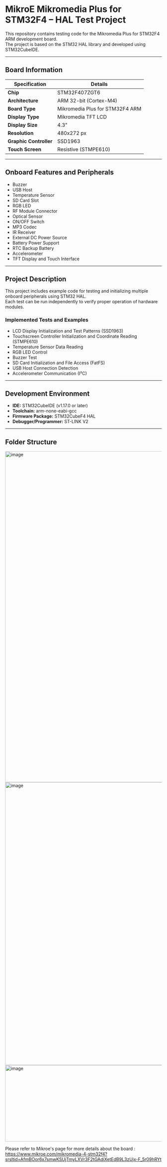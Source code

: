 # MikroE Mikromedia Plus for STM32F4 – HAL Test Project

This repository contains testing code for the Mikromedia Plus for STM32F4 ARM development board.  
The project is based on the STM32 HAL library and developed using STM32CubeIDE.

---

## Board Information

| Specification | Details |
|----------------|----------|
| **Chip** | STM32F407ZGT6 |
| **Architecture** | ARM 32-bit (Cortex-M4) |
| **Board Type** | Mikromedia Plus for STM32F4 ARM |
| **Display Type** | Mikromedia TFT LCD |
| **Display Size** | 4.3" |
| **Resolution** | 480x272 px |
| **Graphic Controller** | SSD1963 |
| **Touch Screen** | Resistive (STMPE610) |

---

## Onboard Features and Peripherals

- Buzzer  
- USB Host  
- Temperature Sensor  
- SD Card Slot  
- RGB LED  
- RF Module Connector  
- Optical Sensor  
- ON/OFF Switch  
- MP3 Codec  
- IR Receiver  
- External DC Power Source  
- Battery Power Support  
- RTC Backup Battery  
- Accelerometer  
- TFT Display and Touch Interface  

---

## Project Description

This project includes example code for testing and initializing multiple onboard peripherals using STM32 HAL.  
Each test can be run independently to verify proper operation of hardware modules.

### Implemented Tests and Examples
- LCD Display Initialization and Test Patterns (SSD1963)
- Touchscreen Controller Initialization and Coordinate Reading (STMPE610)
- Temperature Sensor Data Reading
- RGB LED Control
- Buzzer Test
- SD Card Initialization and File Access (FatFS)
- USB Host Connection Detection
- Accelerometer Communication (I²C)

---

## Development Environment

- **IDE:** STM32CubeIDE (v1.17.0 or later)  
- **Toolchain:** arm-none-eabi-gcc  
- **Firmware Package:** STM32CubeF4 HAL  
- **Debugger/Programmer:** ST-LINK V2  

---

## Folder Structure

<img width="700" height="1060" alt="image" src="https://github.com/user-attachments/assets/d49f3d57-b5b6-4f40-941d-65848ce8170e" />
<img width="600" height="906" alt="image" src="https://github.com/user-attachments/assets/59f82e01-90e0-4034-902b-764fc4bf0304" />
<img width="700" height="245" alt="image" src="https://github.com/user-attachments/assets/0ac228ae-4c28-4dde-bc0a-f29c043afdca" />

Please refer to Mikroe's page for more details about the board : https://www.mikroe.com/mikromedia-4-stm32f4?srsltid=AfmBOor6x7smwKSUjTmyLXVr3F2tGAdiXetEdB9L3zUjx-F_5r09hRYt
